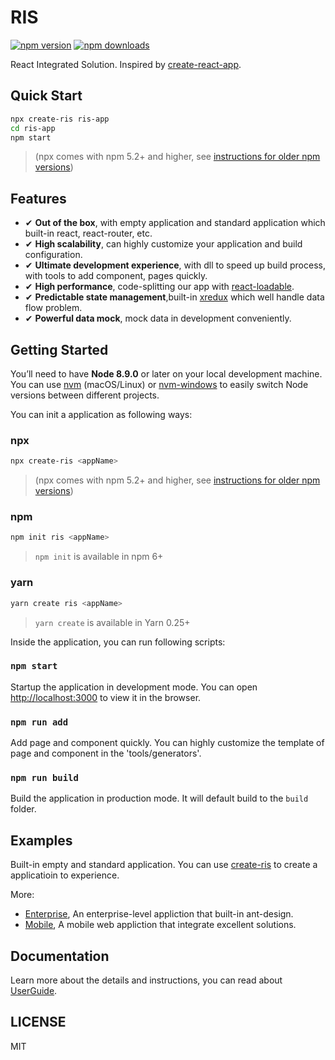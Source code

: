 # RIS

[![npm version](https://img.shields.io/npm/v/@ris/cli.svg?colorB=007ec6&style=flat-square)](https://www.npmjs.com/package/@ris/cli)
[![npm downloads](https://img.shields.io/npm/dm/@ris/cli.svg?style=flat-square)](https://www.npmjs.com/package/@ris/cli)

React Integrated Solution. Inspired by [create-react-app](https://github.com/facebook/create-react-app).

## Quick Start

```bash
npx create-ris ris-app
cd ris-app
npm start
```
> (npx comes with npm 5.2+ and higher, see [instructions for older npm versions](https://gist.github.com/gaearon/4064d3c23a77c74a3614c498a8bb1c5f))

## Features
- ✔︎ **Out of the box**, with empty application and standard application which built-in react, react-router, etc.
- ✔︎ **High scalability**, can highly customize your application and build configuration.
- ✔︎ **Ultimate development experience**, with dll to speed up build process, with tools to add component, pages quickly.
- ✔︎ **High performance**, code-splitting our app with [react-loadable](https://github.com/jamiebuilds/react-loadable).
- ✔︎ **Predictable state management**,built-in [xredux](https://github.com/beyondxgb/xredux) which well handle data flow problem.
- ✔︎ **Powerful data mock**, mock data in development conveniently.

## Getting Started

You’ll need to have **Node 8.9.0** or later on your local development machine. You can use [nvm](https://github.com/creationix/nvm#installation) (macOS/Linux) or [nvm-windows](https://github.com/coreybutler/nvm-windows#node-version-manager-nvm-for-windows) to easily switch Node versions between different projects.

You can init a application as following ways:

### npx
```bash
npx create-ris <appName>
```
> (npx comes with npm 5.2+ and higher, see [instructions for older npm versions](https://gist.github.com/gaearon/4064d3c23a77c74a3614c498a8bb1c5f))

### npm
```bash
npm init ris <appName>
```
> `npm init` <initializer> is available in npm 6+

### yarn
```bash
yarn create ris <appName>
```
> `yarn create` is available in Yarn 0.25+

Inside the application, you can run following scripts:

### `npm start`
Startup the application in development mode. You can open [http://localhost:3000](http://localhost:3000) to view it in the browser.

### `npm run add`
Add page and component quickly. You can highly customize the template of page and component in the 'tools/generators'.

### `npm run build`
Build the application in production mode. It will default build to the `build` folder.

## Examples
Built-in empty and standard application. You can use [create-ris](https://github.com/risjs/create-ris) to create a applicatioin to experience.

More:

* [Enterprise](), An enterprise-level appliction that built-in ant-design.
* [Mobile](), A mobile web appliction that integrate excellent solutions.

## Documentation
Learn more about the details and instructions, you can read about [UserGuide](https://github.com/risjs/ris/blob/master/docs/guide.md).

## LICENSE
MIT
